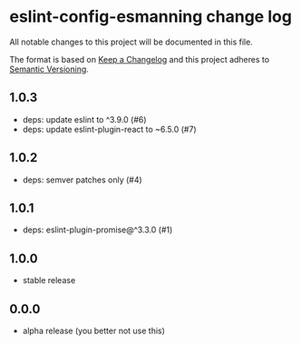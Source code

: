 # eslint-config-esmanning change log

All notable changes to this project will be documented in this file.

The format is based on [Keep a Changelog](http://keepachangelog.com/)
and this project adheres to [Semantic Versioning](http://semver.org/).

## 1.0.3

- deps: update eslint to ^3.9.0 (#6)
- deps: update eslint-plugin-react to ~6.5.0 (#7)

## 1.0.2

- deps: semver patches only (#4)

## 1.0.1

- deps: eslint-plugin-promise@^3.3.0 (#1)

## 1.0.0

- stable release

## 0.0.0

- alpha release (you better not use this)
